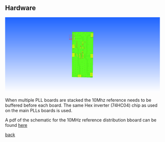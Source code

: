 ## Hardware

![Reference distribution PCB](../images/clock_dist.png)

When multiple PLL boards are stacked the 10Mhz reference needs to be buffered before each board. The same Hex inverter (74HC04) chip as used on the main PLLs boards is used. 

A pdf of the schematic for the 10MHz reference distribution bboard can be found [here](https://github.com/adrian-mckernan/Hardware/blob/main/clock_dist_v4/sch/clock_dist.pdf) 

[back](./)